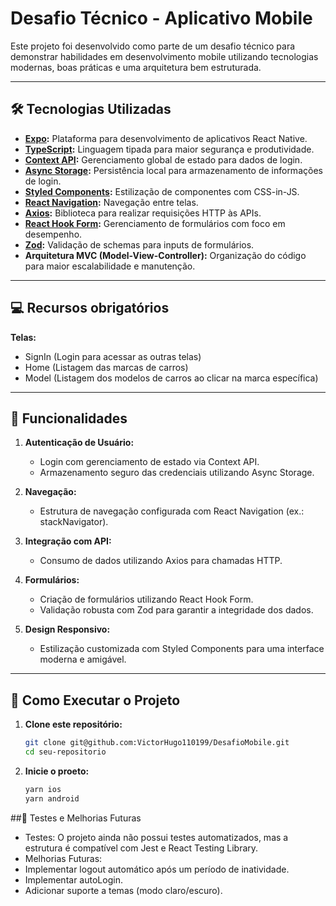 # Desafio Técnico - Aplicativo Mobile

Este projeto foi desenvolvido como parte de um desafio técnico para demonstrar habilidades em desenvolvimento mobile utilizando tecnologias modernas, boas práticas e uma arquitetura bem estruturada.

---

## 🛠️ Tecnologias Utilizadas

- **[Expo](https://expo.dev/):** Plataforma para desenvolvimento de aplicativos React Native.
- **[TypeScript](https://www.typescriptlang.org/):** Linguagem tipada para maior segurança e produtividade.
- **[Context API](https://reactjs.org/docs/context.html):** Gerenciamento global de estado para dados de login.
- **[Async Storage](https://react-native-async-storage.github.io/async-storage/):** Persistência local para armazenamento de informações de login.
- **[Styled Components](https://styled-components.com/):** Estilização de componentes com CSS-in-JS.
- **[React Navigation](https://reactnavigation.org/):** Navegação entre telas.
- **[Axios](https://axios-http.com/):** Biblioteca para realizar requisições HTTP às APIs.
- **[React Hook Form](https://react-hook-form.com/):** Gerenciamento de formulários com foco em desempenho.
- **[Zod](https://zod.dev/):** Validação de schemas para inputs de formulários.
- **Arquitetura MVC (Model-View-Controller):** Organização do código para maior escalabilidade e manutenção.

---

## 💻 Recursos obrigatórios

 **Telas:**
   - SignIn (Login para acessar as outras telas)
   - Home (Listagem das marcas de carros)
   - Model (Listagem dos modelos de carros ao clicar na marca específica)
     
---

## 📱 Funcionalidades

1. **Autenticação de Usuário:**
   - Login com gerenciamento de estado via Context API.
   - Armazenamento seguro das credenciais utilizando Async Storage.

2. **Navegação:**
   - Estrutura de navegação configurada com React Navigation (ex.: stackNavigator).

3. **Integração com API:**
   - Consumo de dados utilizando Axios para chamadas HTTP.

4. **Formulários:**
   - Criação de formulários utilizando React Hook Form.
   - Validação robusta com Zod para garantir a integridade dos dados.

5. **Design Responsivo:**
   - Estilização customizada com Styled Components para uma interface moderna e amigável.

---

## 🚀 Como Executar o Projeto

1. **Clone este repositório:**
   ```bash
   git clone git@github.com:VictorHugo110199/DesafioMobile.git
   cd seu-repositorio
   
2. **Inicie o proeto:**
   ```bash
   yarn ios
   yarn android

##🧪 Testes e Melhorias Futuras
- Testes: O projeto ainda não possui testes automatizados, mas a estrutura é compatível com Jest e React Testing Library.
- Melhorias Futuras:
- Implementar logout automático após um período de inatividade.
- Implementar autoLogin.
- Adicionar suporte a temas (modo claro/escuro).
